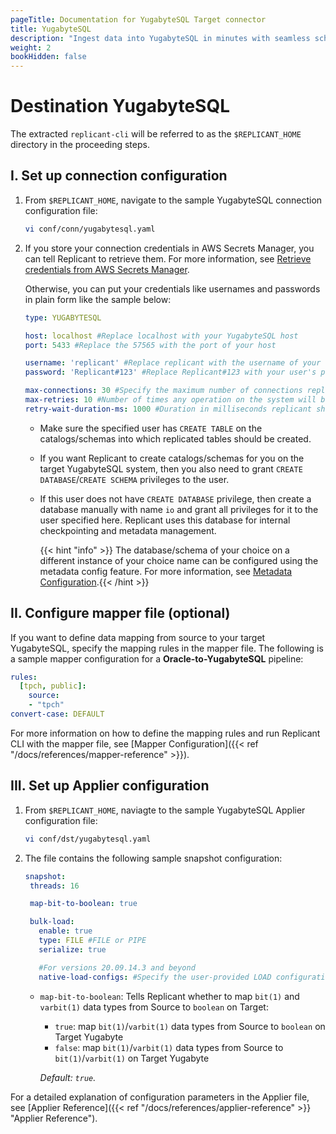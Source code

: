 ```yaml
---
pageTitle: Documentation for YugabyteSQL Target connector
title: YugabyteSQL
description: "Ingest data into YugabyteSQL in minutes with seamless schema conversion using Arcion Yugabyte connector."
weight: 2
bookHidden: false
---
```

# Destination YugabyteSQL

The extracted `replicant-cli` will be referred to as the `$REPLICANT_HOME` directory in the proceeding steps.

## I. Set up connection configuration

1. From `$REPLICANT_HOME`, navigate to the sample YugabyteSQL connection configuration file:
    ```BASH
    vi conf/conn/yugabytesql.yaml
    ```
2. If you store your connection credentials in AWS Secrets Manager, you can tell Replicant to retrieve them. For more information, see [Retrieve credentials from AWS Secrets Manager](/docs/references/secrets-manager). 
    
    Otherwise, you can put your credentials like usernames and passwords in plain form like the sample below:

    ```YAML
    type: YUGABYTESQL

    host: localhost #Replace localhost with your YugabyteSQL host
    port: 5433 #Replace the 57565 with the port of your host

    username: 'replicant' #Replace replicant with the username of your user that connects to your YugabyteSQL server
    password: 'Replicant#123' #Replace Replicant#123 with your user's password

    max-connections: 30 #Specify the maximum number of connections replicant can open in YugabyteSQL
    max-retries: 10 #Number of times any operation on the system will be re-attempted on failures.
    retry-wait-duration-ms: 1000 #Duration in milliseconds replicant should wait before performing then next retry of a failed operation
    ```
    - Make sure the specified user has `CREATE TABLE` on the catalogs/schemas into which replicated tables should be created.
    - If you want Replicant to create catalogs/schemas for you on the target YugabyteSQL system, then you also need to grant `CREATE DATABASE`/`CREATE SCHEMA` privileges to the user.
    - If this user does not have `CREATE DATABASE` privilege, then create a database manually with name `io` and grant all privileges for it to the user specified here. Replicant uses this database for internal checkpointing and metadata management.  

        {{< hint "info" >}} The database/schema of your choice on a different instance of your choice name can be configured using the metadata config feature. For more information, see [Metadata Configuration](/docs/references/metadata-reference).{{< /hint >}}

## II. Configure mapper file (optional)
If you want to define data mapping from source to your target YugabyteSQL, specify the mapping rules in the mapper file. The following is a sample mapper configuration for a **Oracle-to-YugabyteSQL** pipeline:

```YAML
rules:
  [tpch, public]:
    source:
    - "tpch"
convert-case: DEFAULT
```

For more information on how to define the mapping rules and run Replicant CLI with the mapper file, see [Mapper Configuration]({{< ref "/docs/references/mapper-reference" >}}).

## III. Set up Applier configuration

1.  From `$REPLICANT_HOME`, naviagte to the sample YugabyteSQL Applier configuration file:

    ```BASH
    vi conf/dst/yugabytesql.yaml
    ```
2. The file contains the following sample snapshot configuration:

    ```YAML
    snapshot:
     threads: 16

     map-bit-to-boolean: true

     bulk-load:
       enable: true
       type: FILE #FILE or PIPE
       serialize: true

       #For versions 20.09.14.3 and beyond
       native-load-configs: #Specify the user-provided LOAD configuration string which will be appended to the s3 specific LOAD SQL command
    ```

      - `map-bit-to-boolean`: Tells Replicant whether to map `bit(1)` and `varbit(1)` data types from Source to `boolean` on Target:

        - `true`: map `bit(1)`/`varbit(1)` data types from Source to `boolean` on Target Yugabyte
        - `false`: map `bit(1)`/`varbit(1)` data types from Source to `bit(1)`/`varbit(1)` on Target Yugabyte

        *Default: `true`.*

For a detailed explanation of configuration parameters in the Applier file, see [Applier Reference]({{< ref "/docs/references/applier-reference" >}} "Applier Reference").

